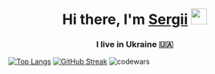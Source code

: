 <h1 align="center">Hi there, I'm <a href="https://daniilshat.ru/" target="_blank">Sergii</a> 
<img src="https://github.com/blackcater/blackcater/raw/main/images/Hi.gif" height="32"/></h1>
<h3 align="center">I live in Ukraine 🇺🇦</h3>


[![Top Langs](https://github-readme-stats.vercel.app/api/top-langs/?username=SergiiMarch&layout=compact)](https://github.com/SergiiMarch)
[![GitHub Streak](https://streak-stats.demolab.com/?user=SergiiMarch)](https://git.io/streak-stats)
![codewars](https://www.codewars.com/users/SergiiMarch/badges/large)




<!--
**SergiiMarch/SergiiMarch** is a ✨ _special_ ✨ repository because its `README.md` (this file) appears on your GitHub profile.

Here are some ideas to get you started:

- 🔭 I’m currently working on ...
- 🌱 I’m currently learning ...
- 👯 I’m looking to collaborate on ...
- 🤔 I’m looking for help with ...
- 💬 Ask me about ...
- 📫 How to reach me: ...
- 😄 Pronouns: ...
- ⚡ Fun fact: ...
-->

